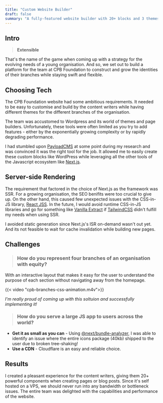 ```yaml
---
title: "Custom Website Builder"
draft: false
summary: "A fully-featured website builder with 20+ blocks and 3 themes."
---
```


## Intro

> **Extensible**

That's the name of the game when coming up with a strategy for the evolving needs of a young organisation. And so, we set out to build a platform for the team at CPB Foundation to construct and grow the identities of their branches while staying swift and flexible.

## Choosing Tech

The CPB Foundation website had some ambitious requirements. It needed to be easy to customise and build by the content writers while having different themes for the different branches of the organisation.

The team was accustomed to Wordpress and its world of themes and page builders. Unfortunately, these tools were often limited as you try to add features - either by the exponentially growing complexity or by rapidly degrading performance.

I had stumbled upon [PayloadCMS](https://payloadcms.com) at some point during my research and was convinced it was the right tool for the job. It allowed me to easily create these custom blocks like WordPress while leveraging all the other tools of the Javascript ecosystem like [Next.js](https://nextjs.org).

## Server-side Rendering

The requirement that factored in the choice of Next.js as the framework was SSR. For a growing organisation, the SEO benifits were too crucial to give up. On the other hand, this caused few unexpected issues with the CSS-in-JS library, [React JSS](https://cssinjs.org/react-jss). In the future, I would avoid runtime CSS-in-JS libraries and go for something like [Vanilla Extract](https://vanilla-extract.style/) if [TailwindCSS](https://tailwindcss.com) didn't fulfill my needs when using SSR.

I avoided static generation since Next.js's ISR on-demand wasn't out yet. And its not feasible to wait for cache invalidation while building new pages.

## Challenges

> ### How do you represent four branches of an organisation with equity?

With an interactive layout that makes it easy for the user to understand the purpose of each section without navigating away from the homepage.

{{< video "cpb-branches-css-animation.m4v">}}

_I'm really proud of coming up with this soltuion and successfully implementing it!_

> ### How do you serve a large JS app to users across the world?

- **Get it as small as you can** - Using [@next/bundle-analyzer](https://www.npmjs.com/package/@next/bundle-analyzer), I was able to identify an issue where the entire icons package (40kb) shipped to the user due to broken tree-shaking!
- **Use a CDN** - Cloudflare is an easy and reliable choice.

## Results

I created a pleasant experience for the content writers, giving them 20+ powerful components when creating pages or blog posts. Since it's self hosted on a VPS, we should never run into any bandwidth or bottleneck issues. The entire team was delighted with the capabilities and performance of the website.
